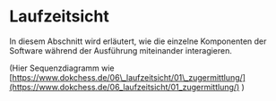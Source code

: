 # Laufzeitsicht

In diesem Abschnitt wird erläutert, wie die einzelne Komponenten der Software während der Ausführung miteinander interagieren.

(Hier Sequenzdiagramm wie [https://www.dokchess.de/06\_laufzeitsicht/01\_zugermittlung/](https://www.dokchess.de/06_laufzeitsicht/01_zugermittlung/) )